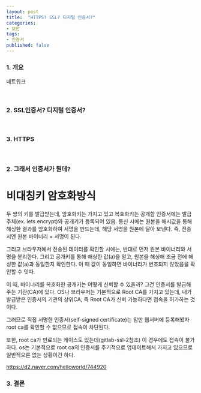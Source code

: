 ```yaml
---
layout: post
title:  "HTTPS? SSL? 디지털 인증서?"
categories:
- 보안
tags:
- 인증서
published: false
---
```


### 1. 개요
네트워크

<br/>

### 2. SSL인증서? 디지털 인증서?

<br/>

### 3. HTTPS

<br/>

### 2. 그래서 인증서가 뭔데?
# 비대칭키 암호화방식
두 쌍의 키를 발급받는데, 암호화키는 가지고 있고 복호화키는 공개함
인증서에는 발급 주체(ex. lets encrypt)와 공개키가 등록되어 있음.
통신 시에는 원본을 해시값을 통해 해싱한 결과를 암호화하여 서명을 만드는데,
해당 서명을 원본에 달아 보낸다. 즉, 전송 시엔 원본 바이너리 + 서명이 된다.

그리고 브라우저에서 전송된 데이터를 확인할 시에는,
반대로 먼저 원본 바이너리와 서명을 분리한다.
그리고 공개키를 통해 해싱한 값(a)을 얻고, 원본을 해싱해 조금 전에 해싱한 값(a)과 동일한지 확인한다.
이 때 값이 동일하면 바이너리가 변조되지 않았음을 확인할 수 잇따.

이 때, 바이너리를 복호화한 공개키는 어떻게 신뢰할 수 있을까?
그건 인증서를 발급해주는 기관(CA)에 있다.
OS나 브라우저는 기본적으로 Root CA를 가지고 있는데, 내가 발급받은 인증서의 기관의 상위CA, 
즉 Root CA가 신뢰 가능하다면 접속을 허가하는 것이다.

그러므로 직접 서명한 인증서(self-signed certificate)는 암만 웹서버에 등록해봤자
root ca를 확인할 수 없으므로 접속이 차단된다.

또한, root ca가 만료되는 케이스도 있는데(gitlab-ssl-2참조) 이 경우에도 접속이 불가하다.
os는 기본적으로 root ca의 인증서를 주기적으로 업데이트해서 가지고 있으므로 일반적으론 없는 상황이긴 하다.

https://d2.naver.com/helloworld/744920
<br/>

### 3. 결론
